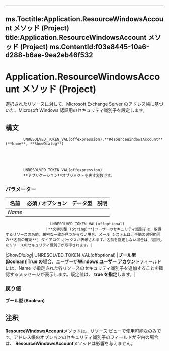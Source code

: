 

---
ms.Toctitle:Application.ResourceWindowsAccount メソッド (Project)
title:Application.ResourceWindowsAccount メソッド (Project)
ms.ContentId:f03e8445-10a6-d288-b6ae-9ea2eb46f532
---
# Application.ResourceWindowsAccount メソッド (Project)




選択されたリソースに対して、Microsoft Exchange Server のアドレス帳に基づいた、Microsoft Windows 認証用のセキュリティ識別子を設定します。

## 構文

            UNRESOLVED_TOKEN_VAL(offexpression).**ResourceWindowsAccount**(**Name**, **ShowDialog**)





            UNRESOLVED_TOKEN_VAL(offexpression)
            **アプリケーション**オブジェクトを表す変数です。

### パラメーター

|**名前**|**必須 / オプション**|**データ型**|**説明**|
|---|---|---|---|
|*Name*|
                        UNRESOLVED_TOKEN_VAL(offoptional)
                      |**文字列型 (String)**|ユーザーのセキュリティ識別子は、取得するリソースの名前。厳密な一致が見つからない場合、メール システムは、手動の選択範囲の**名前の確認**] ダイアログ ボックスが表示されます。名前を指定しない場合は、選択したリソースのセキュリティ識別子が取得されます。|
|*ShowDialog*|
                        UNRESOLVED_TOKEN_VAL(offoptional)
                      |**ブール型 (Boolean)**|**True の**場合、ユーザーが**Windows ユーザー アカウント**フィールドには、Name で指定された各リソースのセキュリティ識別子を追加することを確認するメッセージが表示します。既定値は、 **true を指定**します。|



### 戻り値
**ブール型 (Boolean)**





## 注釈
**ResourceWindowsAccount**メソッドは、リソース ビューで使用可能なのみです。アドレス帳のオプションのセキュリティ識別子のフィールドが空白の場合は、 **ResourceWindowsAccount**メソッドは影響を与えません。




